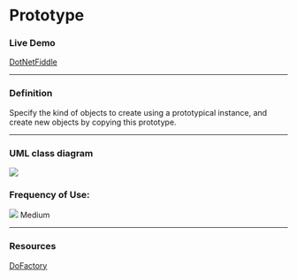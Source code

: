 # Prototype

### Live Demo

[DotNetFiddle](https://dotnetfiddle.net/sM9MRD)

----
### Definition

Specify the kind of objects to create using a prototypical instance, 
and create new objects by copying this prototype.

----
### UML class diagram
![](https://www.dofactory.com/images/diagrams/net/prototype.gif)

### Frequency of Use:
![](https://www.dofactory.com/images/use_medium.gif) Medium

----
### Resources

[DoFactory](https://www.dofactory.com/net/prototype-design-pattern)

